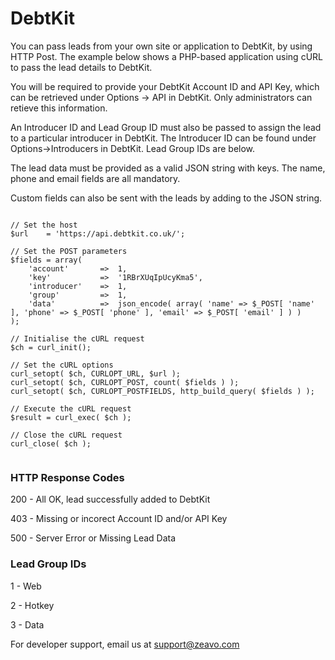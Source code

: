 DebtKit
=======

You can pass leads from your own site or application to DebtKit, by using HTTP Post. The example below shows a PHP-based application using cURL to pass the lead details to DebtKit.

You will be required to provide your DebtKit Account ID and API Key, which can be retrieved under Options -> API in DebtKit. Only administrators can retieve this information.

An Introducer ID and Lead Group ID must also be passed to assign the lead to a particular introducer in DebtKit. The Introducer ID can be found under Options->Introducers in DebtKit. Lead Group IDs are below.

The lead data must be provided as a valid JSON string with keys. The name, phone and email fields are all mandatory.

Custom fields can also be sent with the leads by adding to the JSON string.

```

// Set the host
$url    = 'https://api.debtkit.co.uk/';
	
// Set the POST parameters
$fields = array(
    'account'   	=>  1,
    'key'       	=>  '1RBrXUqIpUcyKma5',
    'introducer'	=>  1,
    'group'			=>  1,
    'data'      	=>  json_encode( array( 'name' => $_POST[ 'name' ], 'phone' => $_POST[ 'phone' ], 'email' => $_POST[ 'email' ] ) )
);
	
// Initialise the cURL request
$ch = curl_init();
	
// Set the cURL options
curl_setopt( $ch, CURLOPT_URL, $url );
curl_setopt( $ch, CURLOPT_POST, count( $fields ) );
curl_setopt( $ch, CURLOPT_POSTFIELDS, http_build_query( $fields ) );
	
// Execute the cURL request
$result = curl_exec( $ch );
	
// Close the cURL request
curl_close( $ch );


```


### HTTP Response Codes ###


200 - All OK, lead successfully added to DebtKit

403 - Missing or incorect Account ID and/or API Key

500 - Server Error or Missing Lead Data

### Lead Group IDs ###

1 - Web

2 - Hotkey

3 - Data


For developer support, email us at support@zeavo.com
